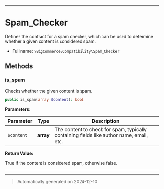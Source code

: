***

# Spam_Checker

Defines the contract for a spam checker, which can be used to determine whether a given content is considered spam.



* Full name: `\BigCommerce\Compatibility\Spam_Checker`



## Methods


### is_spam

Checks whether the given content is spam.

```php
public is_spam(array $content): bool
```








**Parameters:**

| Parameter | Type | Description |
|-----------|------|-------------|
| `$content` | **array** | The content to check for spam, typically containing fields like author name, email, etc. |


**Return Value:**

True if the content is considered spam, otherwise false.




***


***
> Automatically generated on 2024-12-10
